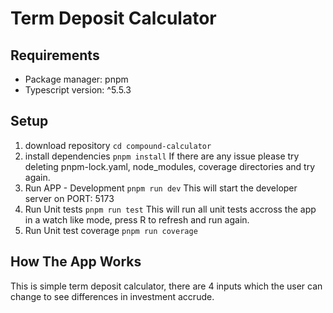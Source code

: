 # Term Deposit Calculator

## Requirements

- Package manager: pnpm
- Typescript version: ^5.5.3

## Setup

1. download repository
   `cd compound-calculator`
2. install dependencies
   `pnpm install`
   If there are any issue please try deleting pnpm-lock.yaml, node_modules, coverage directories and try again.
3. Run APP - Development
   `pnpm run dev`
   This will start the developer server on PORT: 5173
4. Run Unit tests
   `pnpm run test`
   This will run all unit tests accross the app in a watch like mode, press R to refresh and run again.
5. Run Unit test coverage
   `pnpm run coverage`

## How The App Works

This is simple term deposit calculator, there are 4 inputs which the user can change to see differences in investment accrude.
